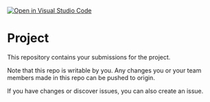 [![Open in Visual Studio Code](https://classroom.github.com/assets/open-in-vscode-718a45dd9cf7e7f842a935f5ebbe5719a5e09af4491e668f4dbf3b35d5cca122.svg)](https://classroom.github.com/online_ide?assignment_repo_id=11649578&assignment_repo_type=AssignmentRepo)
# Project
This repository contains your submissions for the project.

Note that this repo is writable by you. Any changes you or your team members made in this repo can be pushed to origin.

If you have changes or discover issues, you can also create an issue.
